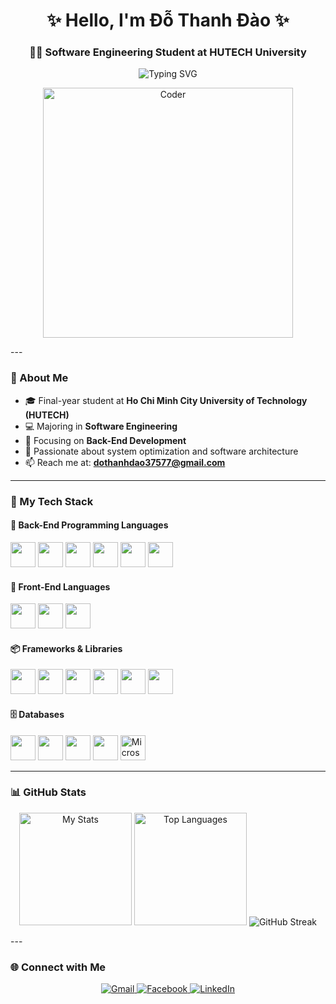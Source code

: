 <h1 align="center">✨ Hello, I'm Đỗ Thanh Đào ✨</h1>
<h3 align="center">👨‍💻 Software Engineering Student at HUTECH University</h3>

<p align="center">
  <img src="https://readme-typing-svg.demolab.com?font=Fira+Code&size=22&pause=1000&center=true&vCenter=true&width=500&lines=Back-End+Developer+in+the+making;Software+Engineering+Student;Love+learning+and+building+things" alt="Typing SVG" />
</p>

<p align="center">
<img src="https://media.giphy.com/media/qgQUggAC3Pfv687qPC/giphy.gif" alt="Coder" width="400"/>

</p>
---

### 🚀 About Me

- 🎓 Final-year student at **Ho Chi Minh City University of Technology (HUTECH)**
- 💻 Majoring in **Software Engineering**
- 🔧 Focusing on **Back-End Development**
- 🧠 Passionate about system optimization and software architecture
- 📫 Reach me at: **dothanhdao37577@gmail.com**

---

### 🧠 My Tech Stack

#### 🔧 Back-End Programming Languages
<p align="left">
  <img src="https://cdn.jsdelivr.net/gh/devicons/devicon/icons/c/c-original.svg" height="40" />
  <img src="https://cdn.jsdelivr.net/gh/devicons/devicon/icons/csharp/csharp-original.svg" height="40" />
  <img src="https://cdn.jsdelivr.net/gh/devicons/devicon/icons/java/java-original.svg" height="40" />
  <img src="https://cdn.jsdelivr.net/gh/devicons/devicon/icons/dart/dart-original.svg" height="40" />
  <img src="https://cdn.jsdelivr.net/gh/devicons/devicon/icons/php/php-original.svg" height="40" />
  <img src="https://cdn.jsdelivr.net/gh/devicons/devicon/icons/python/python-original.svg" height="40" />
</p>

#### 🎨 Front-End Languages
<p align="left">
  <img src="https://cdn.jsdelivr.net/gh/devicons/devicon/icons/html5/html5-original.svg" height="40" />
  <img src="https://cdn.jsdelivr.net/gh/devicons/devicon/icons/css3/css3-original.svg" height="40" />
  <img src="https://cdn.jsdelivr.net/gh/devicons/devicon/icons/javascript/javascript-original.svg" height="40" />
</p>

#### 📦 Frameworks & Libraries
<p align="left">
  <img src="https://cdn.jsdelivr.net/gh/devicons/devicon/icons/react/react-original.svg" height="40" />
  <img src="https://cdn.jsdelivr.net/gh/devicons/devicon/icons/spring/spring-original.svg" height="40" />
  <img src="https://cdn.simpleicons.org/laravel/FF2D20" height="40" />
  <img src="https://cdn.jsdelivr.net/gh/devicons/devicon/icons/flutter/flutter-original.svg" height="40" />
  <img src="https://cdn.jsdelivr.net/gh/devicons/devicon/icons/express/express-original.svg" height="40" />
  <img src="https://cdn.jsdelivr.net/gh/devicons/devicon/icons/dot-net/dot-net-original.svg" height="40" />
</p>

#### 🗄️ Databases
<p align="left">
  <img src="https://cdn.jsdelivr.net/gh/devicons/devicon/icons/mysql/mysql-original.svg" height="40" />
  <img src="https://cdn.jsdelivr.net/gh/devicons/devicon/icons/sqlite/sqlite-original.svg" height="40" />
  <img src="https://cdn.jsdelivr.net/gh/devicons/devicon/icons/mongodb/mongodb-original.svg" height="40" />
  <img src="https://cdn.jsdelivr.net/gh/devicons/devicon/icons/firebase/firebase-plain.svg" height="40" />
  <img src="https://img.icons8.com/color/48/microsoft-sql-server.png" height="40" title="Microsoft SQL Server"/>
</p>

---

### 📊 GitHub Stats

<p align="center">
  <img src="https://github-readme-stats.vercel.app/api?username=thdao-mel07&show_icons=true&count_private=true&hide_title=true&theme=radical&hide=prs&border_radius=10&card_width=400" alt="My Stats" height="180"/>
  <img src="https://github-readme-stats.vercel.app/api/top-langs/?username=thdao-mel07&layout=compact&theme=radical&border_radius=10&card_width=400" alt="Top Languages" height="180"/>
   <img src="https://github-readme-streak-stats.herokuapp.com/?user=thdao-mel07&theme=tokyonight&border_radius=10" alt="GitHub Streak" />
</p>
---

### 🌐 Connect with Me
<p align="center">
  <a href="mailto:dothanhdao375772@gmail.com">
    <img src="https://img.shields.io/badge/Gmail-%23FF4C4C?style=for-the-badge&logo=gmail&logoColor=white&labelColor=FF7F50" alt="Gmail"/>
  </a>
  <a href="https://www.facebook.com/ThanhDaoMel07">
    <img src="https://img.shields.io/badge/Facebook-%233B5998?style=for-the-badge&logo=facebook&logoColor=white&labelColor=00C6FF" alt="Facebook"/>
  </a>
  <a href="https://www.linkedin.com/in/thanhdao-mel07">
    <img src="https://img.shields.io/badge/LinkedIn-%230A66C2?style=for-the-badge&logo=linkedin&logoColor=white&labelColor=7F00FF" alt="LinkedIn"/>
  </a>
</p>


